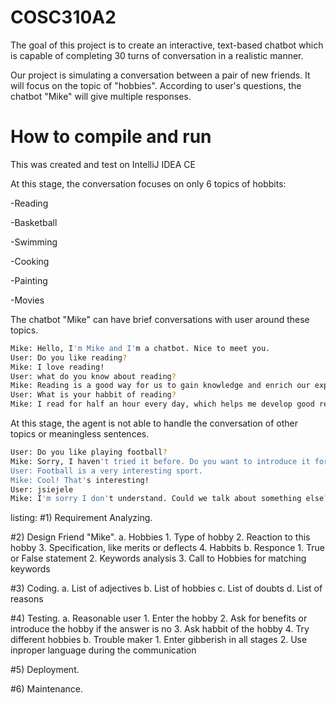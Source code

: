 # COSC310A2

The goal of this project is to create an interactive, text-based chatbot which is capable of completing 30 turns of conversation in a realistic manner.

Our project is simulating a conversation between a pair of new friends. It will focus on the topic of "hobbies". According to user's questions, the chatbot "Mike" will give multiple responses.

# How to compile and run
This was created and test on IntelliJ IDEA CE

At this stage, the conversation focuses on only 6 topics of hobbits:

-Reading

-Basketball

-Swimming

-Cooking

-Painting

-Movies


The chatbot "Mike" can have brief conversations with user around these topics.

```bash
Mike: Hello, I'm Mike and I'm a chatbot. Nice to meet you.
User: Do you like reading?
Mike: I love reading!
User: what do you know about reading?
Mike: Reading is a good way for us to gain knowledge and enrich our experience.
User: What is your habbit of reading?
Mike: I read for half an hour every day, which helps me develop good reading habits.
```

At this stage, the agent is not able to handle the conversation of other topics or meaningless sentences.

```bash
User: Do you like playing football?
Mike: Sorry, I haven't tried it before. Do you want to introduce it for me?
User: Football is a very interesting sport.
Mike: Cool! That's interesting!
User: jsiejele
Mike: I'm sorry I don't understand. Could we talk about something else?
```

listing:
#1) Requirement Analyzing.

#2) Design Friend "Mike".
  a. Hobbies
    1. Type of hobby
    2. Reaction to this hobby
    3. Specification, like merits or deflects
    4. Habbits
  b. Responce
    1. True or False statement
    2. Keywords analysis
    3. Call to Hobbies for matching keywords
    
#3) Coding.
  a. List of adjectives
  b. List of hobbies
  c. List of doubts
  d. List of reasons
  
#4) Testing.
  a. Reasonable user
    1. Enter the hobby
    2. Ask for benefits or introduce the hobby if the answer is no
    3. Ask habbit of the hobby
    4. Try different hobbies
  b. Trouble maker
    1. Enter gibberish in all stages
    2. Use inproper language during the communication
    
#5) Deployment.

#6) Maintenance.
